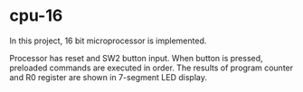 # cpu-16

In this project, 16 bit microprocessor is implemented. 

Processor has reset and SW2 button input. When button is pressed, preloaded commands are executed in order.
The results of program counter and R0 register are shown in 7-segment LED display.
